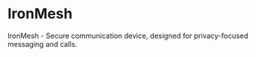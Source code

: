 # IronMesh
IronMesh - Secure communication device, designed for privacy-focused messaging and calls.
